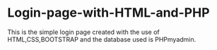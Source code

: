 # Login-page-with-HTML-and-PHP
This is the simple login page created with the use of HTML,CSS,BOOTSTRAP and the database used is PHPmyadmin. 
